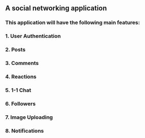 ## A social networking application

### This application will have the following main features:
### 1. User Authentication
### 2. Posts
### 3. Comments
### 4. Reactions
### 5. 1-1 Chat
### 6. Followers
### 7. Image Uploading
### 8. Notifications
